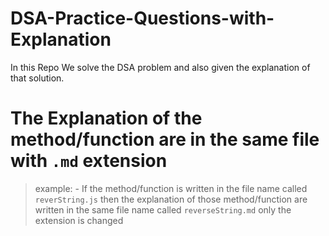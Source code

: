 # DSA-Practice-Questions-with-Explanation
In this Repo We solve the DSA problem and also given the explanation of that solution.

# The Explanation of the method/function are in the same file with `.md` extension 
> example: - If the method/function is written in the file name called `reverString.js`
             then the explanation of those method/function are written in the same file name called `reverseString.md` only the extension is changed